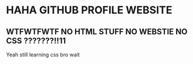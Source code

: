 # HAHA GITHUB PROFILE WEBSITE 

## WTFWTFWTF NO HTML STUFF NO WEBSTIE NO CSS ???????!!11
Yeah still learning css bro wait
